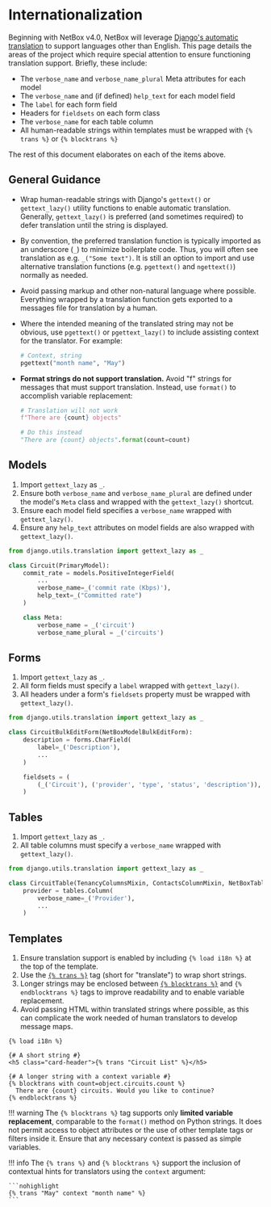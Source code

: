 # Internationalization

Beginning with NetBox v4.0, NetBox will leverage [Django's automatic translation](https://docs.djangoproject.com/en/stable/topics/i18n/translation/) to support languages other than English. This page details the areas of the project which require special attention to ensure functioning translation support. Briefly, these include:

* The `verbose_name` and `verbose_name_plural` Meta attributes for each model
* The `verbose_name` and (if defined) `help_text` for each model field
* The `label` for each form field
* Headers for `fieldsets` on each form class
* The `verbose_name` for each table column
* All human-readable strings within templates must be wrapped with `{% trans %}` or `{% blocktrans %}`

The rest of this document elaborates on each of the items above.

## General Guidance

* Wrap human-readable strings with Django's `gettext()` or `gettext_lazy()` utility functions to enable automatic translation. Generally, `gettext_lazy()` is preferred (and sometimes required) to defer translation until the string is displayed.

* By convention, the preferred translation function is typically imported as an underscore (`_`) to minimize boilerplate code. Thus, you will often see translation as e.g. `_("Some text")`. It is still an option to import and use alternative translation functions (e.g. `pgettext()` and `ngettext()`) normally as needed.

* Avoid passing markup and other non-natural language where possible. Everything wrapped by a translation function gets exported to a messages file for translation by a human.

* Where the intended meaning of the translated string may not be obvious, use `pgettext()` or `pgettext_lazy()` to include assisting context for the translator. For example:

    ```python
    # Context, string
    pgettext("month name", "May")
    ```

* **Format strings do not support translation.** Avoid "f" strings for messages that must support translation. Instead, use `format()` to accomplish variable replacement:

    ```python
    # Translation will not work
    f"There are {count} objects"
    
    # Do this instead
    "There are {count} objects".format(count=count)
    ```

## Models

1. Import `gettext_lazy` as `_`.
2. Ensure both `verbose_name` and `verbose_name_plural` are defined under the model's `Meta` class and wrapped with the `gettext_lazy()` shortcut.
3. Ensure each model field specifies a `verbose_name` wrapped with `gettext_lazy()`.
4. Ensure any `help_text` attributes on model fields are also wrapped with `gettext_lazy()`.

```python
from django.utils.translation import gettext_lazy as _

class Circuit(PrimaryModel):
    commit_rate = models.PositiveIntegerField(
        ...
        verbose_name=_('commit rate (Kbps)'),
        help_text=_("Committed rate")
    )

    class Meta:
        verbose_name = _('circuit')
        verbose_name_plural = _('circuits')
```

## Forms

1. Import `gettext_lazy` as `_`.
2. All form fields must specify a `label` wrapped with `gettext_lazy()`.
3. All headers under a form's `fieldsets` property must be wrapped with `gettext_lazy()`.

```python
from django.utils.translation import gettext_lazy as _

class CircuitBulkEditForm(NetBoxModelBulkEditForm):
    description = forms.CharField(
        label=_('Description'),
        ...
    )

    fieldsets = (
        (_('Circuit'), ('provider', 'type', 'status', 'description')),
    )
```

## Tables

1. Import `gettext_lazy` as `_`.
2. All table columns must specify a `verbose_name` wrapped with `gettext_lazy()`.

```python
from django.utils.translation import gettext_lazy as _

class CircuitTable(TenancyColumnsMixin, ContactsColumnMixin, NetBoxTable):
    provider = tables.Column(
        verbose_name=_('Provider'),
        ...
    )
```

## Templates

1. Ensure translation support is enabled by including `{% load i18n %}` at the top of the template.
2. Use the [`{% trans %}`](https://docs.djangoproject.com/en/stable/topics/i18n/translation/#translate-template-tag) tag (short for "translate") to wrap short strings.
3. Longer strings may be enclosed between [`{% blocktrans %}`](https://docs.djangoproject.com/en/stable/topics/i18n/translation/#blocktranslate-template-tag) and `{% endblocktrans %}` tags to improve readability and to enable variable replacement.
4. Avoid passing HTML within translated strings where possible, as this can complicate the work needed of human translators to develop message maps.

```
{% load i18n %}

{# A short string #}
<h5 class="card-header">{% trans "Circuit List" %}</h5>

{# A longer string with a context variable #}
{% blocktrans with count=object.circuits.count %}
  There are {count} circuits. Would you like to continue?
{% endblocktrans %}
```

!!! warning
    The `{% blocktrans %}` tag supports only **limited variable replacement**, comparable to the `format()` method on Python strings. It does not permit access to object attributes or the use of other template tags or filters inside it. Ensure that any necessary context is passed as simple variables.

!!! info
    The `{% trans %}` and `{% blocktrans %}` support the inclusion of contextual hints for translators using the `context` argument:

    ```nohighlight
    {% trans "May" context "month name" %}
    ```
